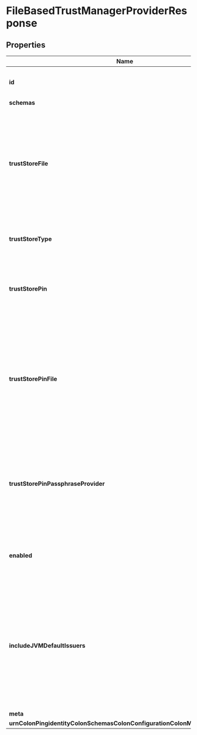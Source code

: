 

# FileBasedTrustManagerProviderResponse


## Properties

| Name | Type | Description | Notes |
|------------ | ------------- | ------------- | -------------|
|**id** | **String** | Name of the Trust Manager Provider |  |
|**schemas** | **List&lt;EnumfileBasedTrustManagerProviderSchemaUrn&gt;** |  |  |
|**trustStoreFile** | **String** | Specifies the path to the file containing the trust information. It can be an absolute path or a path that is relative to the Directory Server instance root. |  |
|**trustStoreType** | **String** | Specifies the format for the data in the trust store file. |  [optional] |
|**trustStorePin** | **String** | Specifies the clear-text PIN needed to access the File Based Trust Manager Provider. |  [optional] |
|**trustStorePinFile** | **String** | Specifies the path to the text file whose only contents should be a single line containing the clear-text PIN needed to access the File Based Trust Manager Provider. |  [optional] |
|**trustStorePinPassphraseProvider** | **String** | The passphrase provider to use to obtain the clear-text PIN needed to access the File Based Trust Manager Provider. |  [optional] |
|**enabled** | **Boolean** | Indicate whether the Trust Manager Provider is enabled for use. |  |
|**includeJVMDefaultIssuers** | **Boolean** | Indicates whether certificates issued by an authority included in the JVM&#39;s set of default issuers should be automatically trusted, even if they would not otherwise be trusted by this provider. |  [optional] |
|**meta** | [**MetaMeta**](MetaMeta.md) |  |  [optional] |
|**urnColonPingidentityColonSchemasColonConfigurationColonMessagesColon20** | [**MetaUrnPingidentitySchemasConfigurationMessages20**](MetaUrnPingidentitySchemasConfigurationMessages20.md) |  |  [optional] |



